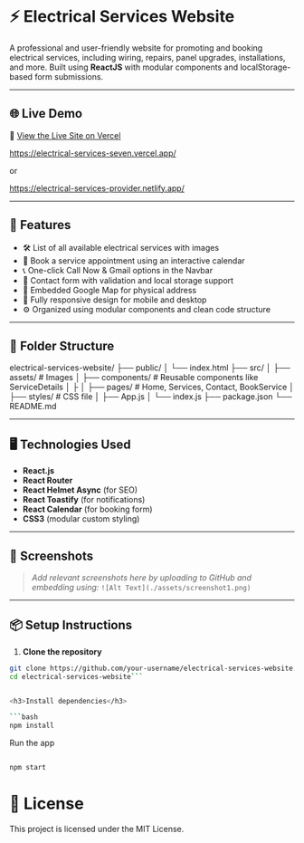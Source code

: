 # ⚡ Electrical Services Website

A professional and user-friendly website for promoting and booking electrical services, including wiring, repairs, panel upgrades, installations, and more. Built using **ReactJS** with modular components and localStorage-based form submissions.

---
## 🌐 Live Demo

🔗 [View the Live Site on Vercel](https://electrical-services-seven.vercel.app/)

https://electrical-services-seven.vercel.app/

or

https://electrical-services-provider.netlify.app/

---

## 🚀 Features

- 🛠️ List of all available electrical services with images
- 📅 Book a service appointment using an interactive calendar
- 📞 One-click Call Now & Gmail options in the Navbar
- 📩 Contact form with validation and local storage support
- 📍 Embedded Google Map for physical address
- 📱 Fully responsive design for mobile and desktop
- ⚙️ Organized using modular components and clean code structure

---



## 📁 Folder Structure

electrical-services-website/
├── public/
│ └── index.html
├── src/
│ ├── assets/ # Images
│ ├── components/ # Reusable components like ServiceDetails
│ ├
│ ├── pages/ # Home, Services, Contact, BookService
│ ├── styles/ # CSS file
│ ├── App.js
│ └── index.js
├── package.json
└── README.md



---

## 🖥️ Technologies Used

- **React.js**
- **React Router**
- **React Helmet Async** (for SEO)
- **React Toastify** (for notifications)
- **React Calendar** (for booking form)
- **CSS3** (modular custom styling)

---

## 📸 Screenshots

> _Add relevant screenshots here by uploading to GitHub and embedding using:_
> `![Alt Text](./assets/screenshot1.png)`

---

## 📦 Setup Instructions

1. **Clone the repository**

```bash
git clone https://github.com/your-username/electrical-services-website.git
cd electrical-services-website```


<h3>Install dependencies</h3>

```bash
npm install
```

Run the app

```bash

npm start
```

# 📄 License
This project is licensed under the MIT License.

